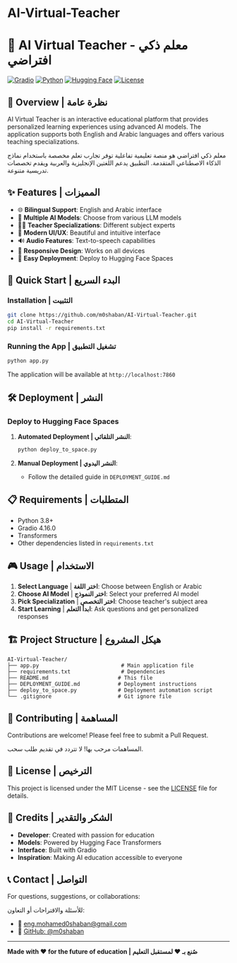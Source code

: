 # AI-Virtual-Teacher

# 🤖 AI Virtual Teacher - معلم ذكي افتراضي

[![Gradio](https://img.shields.io/badge/Gradio-4.16.0-orange)](https://gradio.app/)
[![Python](https://img.shields.io/badge/Python-3.8+-blue)](https://python.org/)
[![Hugging Face](https://img.shields.io/badge/🤗%20Hugging%20Face-Spaces-yellow)](https://huggingface.co/spaces)
[![License](https://img.shields.io/badge/License-MIT-green)](LICENSE)

## 📖 Overview | نظرة عامة

AI Virtual Teacher is an interactive educational platform that provides personalized learning experiences using advanced AI models. The application supports both English and Arabic languages and offers various teaching specializations.

معلم ذكي افتراضي هو منصة تعليمية تفاعلية توفر تجارب تعلم مخصصة باستخدام نماذج الذكاء الاصطناعي المتقدمة. التطبيق يدعم اللغتين الإنجليزية والعربية ويقدم تخصصات تدريسية متنوعة.

## ✨ Features | المميزات

- 🌐 **Bilingual Support**: English and Arabic interface
- 🎯 **Multiple AI Models**: Choose from various LLM models
- 👨‍🏫 **Teacher Specializations**: Different subject experts
- 🎨 **Modern UI/UX**: Beautiful and intuitive interface
- 🔊 **Audio Features**: Text-to-speech capabilities
- 📱 **Responsive Design**: Works on all devices
- 🚀 **Easy Deployment**: Deploy to Hugging Face Spaces

## 🚀 Quick Start | البدء السريع

### Installation | التثبيت

```bash
git clone https://github.com/m0shaban/AI-Virtual-Teacher.git
cd AI-Virtual-Teacher
pip install -r requirements.txt
```

### Running the App | تشغيل التطبيق

```bash
python app.py
```

The application will be available at `http://localhost:7860`

## 🛠️ Deployment | النشر

### Deploy to Hugging Face Spaces

1. **Automated Deployment | النشر التلقائي**:
   ```bash
   python deploy_to_space.py
   ```

2. **Manual Deployment | النشر اليدوي**:
   - Follow the detailed guide in `DEPLOYMENT_GUIDE.md`

## 📋 Requirements | المتطلبات

- Python 3.8+
- Gradio 4.16.0
- Transformers
- Other dependencies listed in `requirements.txt`

## 🎮 Usage | الاستخدام

1. **Select Language** | **اختر اللغة**: Choose between English or Arabic
2. **Choose AI Model** | **اختر النموذج**: Select your preferred AI model
3. **Pick Specialization** | **اختر التخصص**: Choose teacher's subject area
4. **Start Learning** | **ابدأ التعلم**: Ask questions and get personalized responses

## 🏗️ Project Structure | هيكل المشروع

```
AI-Virtual-Teacher/
├── app.py                          # Main application file
├── requirements.txt                # Dependencies
├── README.md                      # This file
├── DEPLOYMENT_GUIDE.md            # Deployment instructions
├── deploy_to_space.py             # Deployment automation script
└── .gitignore                     # Git ignore file
```

## 🤝 Contributing | المساهمة

Contributions are welcome! Please feel free to submit a Pull Request.

المساهمات مرحب بها! لا تتردد في تقديم طلب سحب.

## 📄 License | الترخيص

This project is licensed under the MIT License - see the [LICENSE](LICENSE) file for details.

## 🙏 Credits | الشكر والتقدير

- **Developer**: Created with passion for education
- **Models**: Powered by Hugging Face Transformers
- **Interface**: Built with Gradio
- **Inspiration**: Making AI education accessible to everyone

## 📞 Contact | التواصل

For questions, suggestions, or collaborations:

للأسئلة والاقتراحات أو التعاون:

- 📧 [eng.mohamed0shaban@gmail.com](mailto:eng.mohamed0shaban@gmail.com)
- 🔗 [GitHub: @m0shaban](https://github.com/m0shaban)

---

**Made with ❤️ for the future of education | صُنع بـ ❤️ لمستقبل التعليم**
